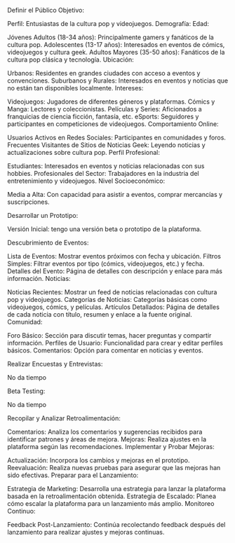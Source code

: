Definir el Público Objetivo:

Perfil: Entusiastas de la cultura pop y videojuegos.
Demografía: Edad:

Jóvenes Adultos (18-34 años): Principalmente gamers y fanáticos de la cultura pop.
Adolescentes (13-17 años): Interesados en eventos de cómics, videojuegos y cultura geek.
Adultos Mayores (35-50 años): Fanáticos de la cultura pop clásica y tecnología.
Ubicación:

Urbanos: Residentes en grandes ciudades con acceso a eventos y convenciones.
Suburbanos y Rurales: Interesados en eventos y noticias que no están tan disponibles localmente.
Intereses:

Videojuegos: Jugadores de diferentes géneros y plataformas.
Cómics y Manga: Lectores y coleccionistas.
Películas y Series: Aficionados a franquicias de ciencia ficción, fantasía, etc.
eSports: Seguidores y participantes en competiciones de videojuegos.
Comportamiento Online:

Usuarios Activos en Redes Sociales: Participantes en comunidades y foros.
Frecuentes Visitantes de Sitios de Noticias Geek: Leyendo noticias y actualizaciones sobre cultura pop.
Perfil Profesional:

Estudiantes: Interesados en eventos y noticias relacionadas con sus hobbies.
Profesionales del Sector: Trabajadores en la industria del entretenimiento y videojuegos.
Nivel Socioeconómico:

Media a Alta: Con capacidad para asistir a eventos, comprar mercancías y suscripciones.

Desarrollar un Prototipo:

Versión Inicial: tengo una versión beta o prototipo de la plataforma.

Descubrimiento de Eventos:

Lista de Eventos: Mostrar eventos próximos con fecha y ubicación.
Filtros Simples: Filtrar eventos por tipo (cómics, videojuegos, etc.) y fecha.
Detalles del Evento: Página de detalles con descripción y enlace para más información.
Noticias:

Noticias Recientes: Mostrar un feed de noticias relacionadas con cultura pop y videojuegos.
Categorías de Noticias: Categorías básicas como videojuegos, cómics, y películas.
Artículos Detallados: Página de detalles de cada noticia con título, resumen y enlace a la fuente original.
Comunidad:

Foro Básico: Sección para discutir temas, hacer preguntas y compartir información.
Perfiles de Usuario: Funcionalidad para crear y editar perfiles básicos.
Comentarios: Opción para comentar en noticias y eventos.

Realizar Encuestas y Entrevistas:

No da tiempo

Beta Testing:

No da tiempo

Recopilar y Analizar Retroalimentación:

Comentarios: Analiza los comentarios y sugerencias recibidos para identificar patrones y áreas de mejora.
Mejoras: Realiza ajustes en la plataforma según las recomendaciones.
Implementar y Probar Mejoras:

Actualización: Incorpora los cambios y mejoras en el prototipo.
Reevaluación: Realiza nuevas pruebas para asegurar que las mejoras han sido efectivas.
Preparar para el Lanzamiento:

Estrategia de Marketing: Desarrolla una estrategia para lanzar la plataforma basada en la retroalimentación obtenida.
Estrategia de Escalado: Planea cómo escalar la plataforma para un lanzamiento más amplio.
Monitoreo Continuo:

Feedback Post-Lanzamiento: Continúa recolectando feedback después del lanzamiento para realizar ajustes y mejoras continuas.